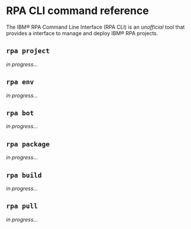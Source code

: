 # RPA CLI command reference
The IBM® RPA Command Line Interface (RPA CLI) is an *unofficial* tool that provides a interface to manage and deploy IBM® RPA projects.

## `rpa project`
*in progress...*

## `rpa env`
*in progress...*

## `rpa bot`
*in progress...*

## `rpa package`
*in progress...*

## `rpa build`
*in progress...*

## `rpa pull`
*in progress...*